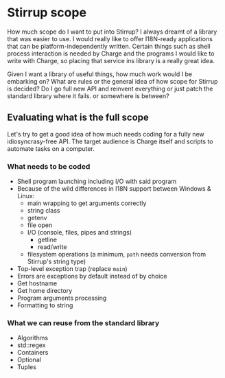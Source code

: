 # Stirrup scope

How much scope do I want to put into Stirrup?  I always dreamt of a library that was easier to use.  I would really like to offer I18N-ready applications that can be platform-independently written.  Certain things such as shell process interaction is needed by Charge and the programs I would like to write with Charge, so placing that service ins library is a really great idea.

Given I want a library of useful things, how much work would I be embarking on?  What are rules or the general idea of how scope for Stirrup is decided?  Do I go full new API and reinvent everything or just patch the standard library where it fails. or somewhere is between?

## Evaluating what is the full scope

Let's try to get a good idea of how much needs coding for a fully new idiosyncrasy-free API.  The target audience is Charge itself and scripts to automate tasks on a computer.

### What needs to be coded

- Shell program launching including I/O with said program
- Because of the wild differences in I18N support between Windows & Linux:
  - main wrapping to get arguments correctly
  - string class
  - getenv
  - file open
  - I/O (console, files, pipes and strings)
    - getline
    - read/write
  - filesystem operations (a minimum, `path` needs conversion from Stirrup's string type)
- Top-level exception trap (replace `main`)
- Errors are exceptions by default instead of by choice 
- Get hostname
- Get home directory
- Program arguments processing
- Formatting to string

### What we can reuse from the standard library

- Algorithms
- std::regex
- Containers
- Optional
- Tuples

